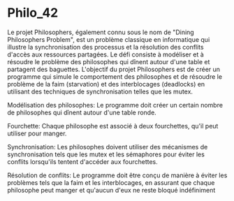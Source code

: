 # Philo_42

Le projet Philosophers, également connu sous le nom de "Dining Philosophers Problem", est un problème classique en informatique qui illustre la synchronisation des processus et la résolution des conflits d'accès aux ressources partagées. Le défi consiste à modéliser et à résoudre le problème des philosophes qui dînent autour d'une table et partagent des baguettes. L'objectif du projet Philosophers est de créer un programme qui simule le comportement des philosophes et de résoudre le problème de la faim (starvation) et des interblocages (deadlocks) en utilisant des techniques de synchronisation telles que les mutex.

Modélisation des philosophes: Le programme doit créer un certain nombre de philosophes qui dînent autour d'une table ronde.

Fourchette: Chaque philosophe est associé à deux fourchettes, qu'il peut utiliser pour manger.

Synchronisation: Les philosophes doivent utiliser des mécanismes de synchronisation tels que les mutex et les sémaphores pour éviter les conflits lorsqu'ils tentent d'accéder aux fourchettes.

Résolution de conflits: Le programme doit être conçu de manière à éviter les problèmes tels que la faim et les interblocages, en assurant que chaque philosophe peut manger et qu'aucun d'eux ne reste bloqué indéfiniment
